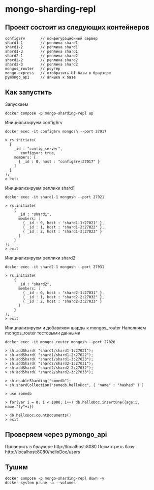 # mongo-sharding-repl

## Проект состоит из следующих контейнеров

```
configSrv       // конфигурационный сервер
shard1-1        // реплика shard1
shard1-2        // реплика shard1
shard1-3        // реплика shard1
shard2-1        // реплика shard2
shard2-2        // реплика shard2
shard2-3        // реплика shard2
mongos_router   // роутер
mongo-express   // отобразить UI базы в браузере
pymongo_api     // апишка к базе
```

## Как запустить

Запускаем

```shell
docker compose -p mongo-sharding-repl up
```

Инициализируем configSrv 

```shell
docker exec -it configSrv mongosh --port 27017

> rs.initiate(
  {
    _id : "config_server",
       configsvr: true,
    members: [
      { _id : 0, host : "configSrv:27017" }
    ]
  }
);
> exit
```

Инициализируем реплики shard1 

```shell
docker exec -it shard1-1 mongosh --port 27021

> rs.initiate(
    {
      _id : "shard1",
      members: [
        { _id : 0, host : "shard1-1:27021" },
        { _id : 1, host : "shard1-2:27022" },
        { _id : 2, host : "shard1-3:27023" }
      ]
    }
);
> exit
```

Инициализируем реплики shard2

```shell
docker exec -it shard2-1 mongosh --port 27031

> rs.initiate(
    {
      _id : "shard2",
      members: [
        { _id : 0, host : "shard2-1:27031" },
        { _id : 1, host : "shard2-2:27032" },
        { _id : 2, host : "shard2-3:27033" }
      ]
    }
);
> exit
```

Инициализируем и добавляем шарды к mongos_router
Наполняем mongos_router тестовыми данными

```shell
docker exec -it mongos_router mongosh --port 27020

> sh.addShard( "shard1/shard1-1:27021");
> sh.addShard( "shard1/shard1-2:27022");
> sh.addShard( "shard1/shard1-3:27023");
> sh.addShard( "shard2/shard2-1:27031");
> sh.addShard( "shard2/shard2-2:27032");
> sh.addShard( "shard2/shard2-3:27033");

> sh.enableSharding("somedb");
> sh.shardCollection("somedb.helloDoc", { "name" : "hashed" } )

> use somedb

> for(var i = 0; i < 1000; i++) db.helloDoc.insertOne({age:i, name:"ly"+i})

> db.helloDoc.countDocuments() 
> exit
```


## Проверяем через pymongo_api

Проверить в браузере http://localhost:8080
Посмотреть базу http://localhost:8080/helloDoc/users

## Тушим

```shell
docker compose -p mongo-sharding-repl down -v
docker system prune -a --volumes
```